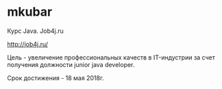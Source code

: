 ﻿# mkubar
Курс Java.  Job4j.ru

http://job4j.ru/

Цель - увеличение профессиональных качеств в IT-индустрии за счет получения должности junior java developer.

Срок достижения - 18 мая 2018г.
